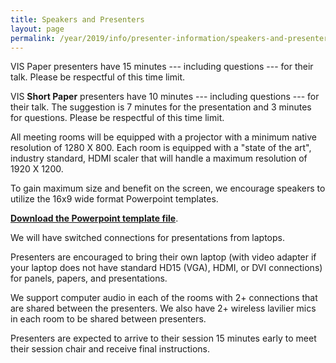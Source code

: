 ```yaml
---
title: Speakers and Presenters
layout: page
permalink: /year/2019/info/presenter-information/speakers-and-presenters
---
```

VIS Paper presenters have 15 minutes --- including questions --- for
their talk. Please be respectful of this time limit.  

VIS **Short Paper** presenters have 10 minutes --- including questions --- for
their talk. The suggestion is 7 minutes for the presentation and 3 minutes for questions. Please be respectful of this time limit.  

All meeting rooms will be equipped with a projector with a minimum
native resolution of 1280 X 800. Each room is equipped with a "state
of the art", industry standard, HDMI scaler that will handle a maximum
resolution of 1920 X 1200.

To gain maximum size and benefit on the screen, we encourage speakers
to utilize the 16x9 wide format Powerpoint templates.

[**Download the Powerpoint template file**](/attachments/vis19-16x9-Tahoma.ppt).

We will have switched connections for presentations from laptops.

Presenters are encouraged to bring their own laptop (with video adapter if your laptop does not have standard HD15 (VGA),
HDMI, or DVI connections) for panels, papers, and presentations. 

We support computer audio in each of the rooms with 2+ connections
that are shared between the presenters. We also have 2+ wireless
lavilier mics in each room to be shared between presenters.

Presenters are expected to arrive to their session 15 minutes early to
meet their session chair and receive final instructions.
